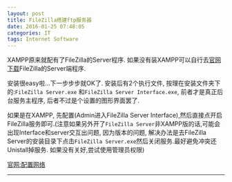 ```yaml
---
layout: post
title: FileZilla搭建ftp服务器
date: 2016-01-25 07:48:05
categories: IT
tags: Internet Software
---
```


XAMPP原来就配有了FileZilla的Server程序. 如果没有装XAMPP可以自行去[官网下载](https://filezilla-project.org/download.php?type=server)FileZilla的Server端程序.

安装很easy啦...下一步步步就OK了. 安装后有2个执行文件, 按理在安装文件夹下的:`FileZilla Server.exe` 和`FileZilla Server Interface.exe`, 前者才是真正后台服务主程序, 后者不过是个设置的图形界面罢了.

如果是在XAMPP, 先配置(Admin进入FileZilla Server Interface),然后直接点开启FileZilla服务即可.(注意如果另外开了`FileZilla Server`非XAMPP版的话,可能会出现Interface和server交互出问题, 因为版本的问题, 解决办法是去FileZilla Server的安装目录下点击`FileZilla Server.exe`然后关闭服务.最好避免冲突还Unistall掉服务. 如果没有关好,尝试使用管理员权限)

[官网:配置网络](https://wiki.filezilla-project.org/Network_Configuration)

------
